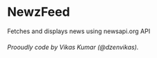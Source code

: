 # NewzFeed
Fetches and displays news using newsapi.org API


###### _Prooudly code by Vikas Kumar (@dzenvikas)._
